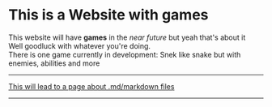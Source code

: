 # This is a Website with games
  
This website will have **games** in the *near future* but yeah that's about it  
Well goodluck with whatever you're doing.  
There is one game currently in development: Snek like snake but with enemies, abilities and more

_____________  
  
[This will lead to a page about .md/markdown files][MD]  
  
_____________
  
  
[MD]: <https://www.lifewire.com/md-file-4143558> "This will lead to a page about .md/markdown files"

